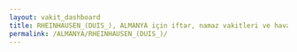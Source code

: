 ```yaml
---
layout: vakit_dashboard
title: RHEINHAUSEN_(DUIS_), ALMANYA için iftar, namaz vakitleri ve hava durumu - ilçe/eyalet seç
permalink: /ALMANYA/RHEINHAUSEN_(DUIS_)/
---
```


<script type="text/javascript">
  var GLOBAL_COUNTRY = 'ALMANYA';
  var GLOBAL_CITY = 'RHEINHAUSEN_(DUIS_)';
  var GLOBAL_STATE = '';
  var lat = 72;
  var lon = 21;
</script>
